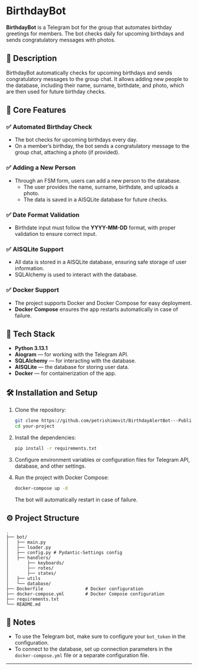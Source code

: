 # BirthdayBot

**BirthdayBot** is a Telegram bot for the group that automates birthday greetings for members. The bot checks daily for upcoming birthdays and sends congratulatory messages with photos.

## 📄 Description

BirthdayBot automatically checks for upcoming birthdays and sends congratulatory messages to the group chat. It allows adding new people to the database, including their name, surname, birthdate, and photo, which are then used for future birthday checks.

## 🚀 Core Features

### ✅ Automated Birthday Check
- The bot checks for upcoming birthdays every day.
- On a member’s birthday, the bot sends a congratulatory message to the group chat, attaching a photo (if provided).

### ✅ Adding a New Person
- Through an FSM form, users can add a new person to the database.
  - The user provides the name, surname, birthdate, and uploads a photo.
  - The data is saved in a AISQLite database for future checks.

### ✅ Date Format Validation
- Birthdate input must follow the **YYYY-MM-DD** format, with proper validation to ensure correct input.

### ✅ AISQLite Support
- All data is stored in a AISQLite database, ensuring safe storage of user information.
- SQLAlchemy is used to interact with the database.

### ✅ Docker Support
- The project supports Docker and Docker Compose for easy deployment.
- **Docker Compose** ensures the app restarts automatically in case of failure.

## 🔧 Tech Stack
- **Python 3.13.1**
- **Aiogram** — for working with the Telegram API.
- **SQLAlchemy** — for interacting with the database.
- **AISQLite** — the database for storing user data.
- **Docker** — for containerization of the app.

## 🛠 Installation and Setup

1. Clone the repository:

   ```bash
   git clone https://github.com/petrishimovit/BirthdayAlertBot---Public
   cd your-project
   ```

2. Install the dependencies:

   ```bash
   pip install -r requirements.txt
   ```

3. Configure environment variables or configuration files for Telegram API, database, and other settings.

4. Run the project with Docker Compose:

   ```bash
   docker-compose up -d
   ```

   The bot will automatically restart in case of failure.

## ⚙️ Project Structure

```
.
├── bot/
│   ├── main.py 
│   ├── loader.py
│   ├── config.py # Pydantic-Settings config
│   ├── handlers/ 
│       ├── keyboards/
│       ├── rotes/
│       ├── states/               
│   ├── utils                     
│   └── database/ 
├── Dockerfile                # Docker configuration
├── docker-compose.yml        # Docker Compose configuration
├── requirements.txt          
└── README.md                 
```

## 📝 Notes
- To use the Telegram bot, make sure to configure your `bot_token` in the configuration.
- To connect to the database, set up connection parameters in the `docker-compose.yml` file or a separate configuration file.

---
